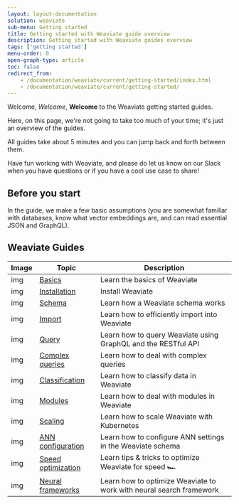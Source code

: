 ```yaml
---
layout: layout-documentation
solution: weaviate
sub-menu: Getting started
title: Getting started with Weaviate guide overview
description: Getting started with Weaviate guides overview
tags: ['getting started']
menu-order: 0
open-graph-type: article
toc: false
redirect_from:
    - /documentation/weaviate/current/getting-started/index.html
    - /documentation/weaviate/current/getting-started/
---
```


Welcome, _Welcome_, **Welcome** to the Weaviate getting started guides.

Here, on this page, we're not going to take too much of your time; it's just an overview of the guides.

All guides take about 5 minutes and you can jump back and forth between them.

Have fun working with Weaviate, and please do let us know on our Slack when you have questions or if you have a cool use case to share!

## Before you start 

In the guide, we make a few basic assumptions (you are somewhat familiar with databases, know what vector embeddings are, and can read essential JSON and GraphQL).

## Weaviate Guides

| Image | Topic | Description |
| --- | --- | --- |
| img | [Basics](./basics.html) | Learn the basics of Weaviate |
| img | [Installation](./installation.html) | Install Weaviate |
| img | [Schema](./schema.html) | Learn how a Weaviate schema works |
| img | [Import](./import.html) | Learn how to efficiently import into Weaviate |
| img | [Query](./query.html) | Learn how to query Weaviate using GraphQL and the RESTful API |
| img | [Complex queries](./complex-queries.html) | Learn how to deal with complex queries |
| img | [Classification](./classification.html) | Learn how to classify data in Weaviate |
| img | [Modules](./modules.html) | Learn how to deal with modules in Weaviate |
| img | [Scaling](./scaling.html) | Learn how to scale Weaviate with Kubernetes |
| img | [ANN configuration](./ann-configuration.html) | Learn how to configure ANN settings in the Weaviate schema |
| img | [Speed optimization](./speed-optimization.html) | Learn tips &amp; tricks to optimize Weaviate for speed 🏎️ |
| img | [Neural frameworks](./optimize-for-neural-frameworks.html) | Learn how to optimize Weaviate to work with neural search framework |